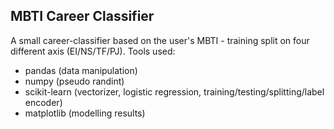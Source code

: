 ## MBTI Career Classifier

A small career-classifier based on the user's MBTI - training split on four different axis (EI/NS/TF/PJ). Tools used:

* pandas (data manipulation)
* numpy (pseudo randint)
* scikit-learn (vectorizer, logistic regression, training/testing/splitting/label encoder)
* matplotlib (modelling results)
